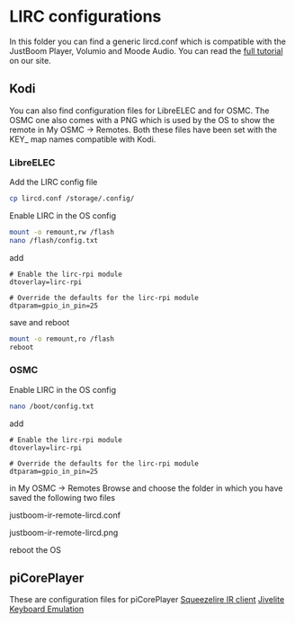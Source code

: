 # LIRC configurations

In this folder you can find a generic lircd.conf which is compatible with the JustBoom Player, Volumio and Moode Audio. You can read the [full tutorial](https://www.justboom.co/tutorials/configure-justboom-ir-remote-lirc/) on our site.

## Kodi
You can also find configuration files for LibreELEC and for OSMC. The OSMC one also comes with a PNG which is used by the OS to show the remote in My OSMC -> Remotes.
Both these files have been set with the KEY_ map names compatible with Kodi.

### LibreELEC
Add the LIRC config file
``` bash
cp lircd.conf /storage/.config/
```
Enable LIRC in the OS config
``` bash
mount -o remount,rw /flash
nano /flash/config.txt
```
add
```
# Enable the lirc-rpi module
dtoverlay=lirc-rpi
 
# Override the defaults for the lirc-rpi module
dtparam=gpio_in_pin=25
```
save and reboot
```bash
mount -o remount,ro /flash
reboot
```

### OSMC
Enable LIRC in the OS config
```bash
nano /boot/config.txt
```
add
```
# Enable the lirc-rpi module
dtoverlay=lirc-rpi
 
# Override the defaults for the lirc-rpi module
dtparam=gpio_in_pin=25
```
in My OSMC -> Remotes
Browse and choose the folder in which you have saved the following two files 

justboom-ir-remote-lircd.conf

justboom-ir-remote-lircd.png

reboot the OS

## piCorePlayer
These are configuration files for piCorePlayer
[Squeezelire IR client](https://raw.githubusercontent.com/ralph-irving/tcz-lirc/master/lircd-justboomIR)
[Jivelite Keyboard Emulation](https://raw.githubusercontent.com/ralph-irving/tcz-lirc/master/lircd-jivelite-justboomIR)

